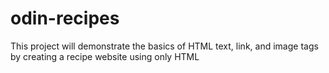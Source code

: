 # odin-recipes
This project will demonstrate the basics of HTML text, link,
and image tags by creating a recipe website using only HTML